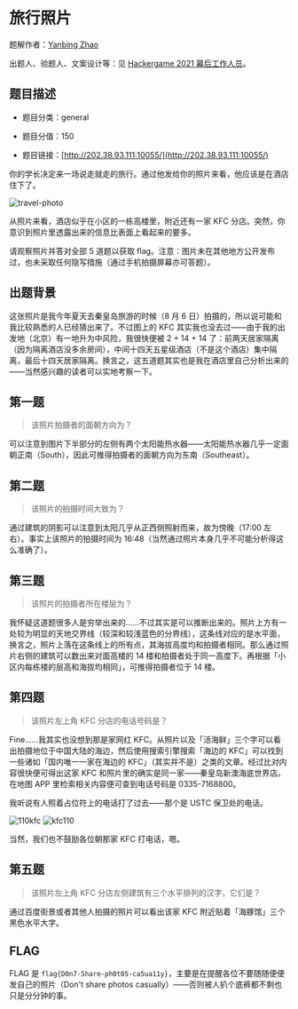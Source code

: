 # 旅行照片

题解作者：[Yanbing Zhao](https://github.com/ustc-zzzz)

出题人、验题人、文案设计等：见 [Hackergame 2021 幕后工作人员](../../credits.pdf)。

## 题目描述

- 题目分类：general

- 题目分值：150

- 题目链接：[http://202.38.93.111:10055/](http://202.38.93.111:10055/)

你的学长决定来一场说走就走的旅行。通过他发给你的照片来看，他应该是在酒店住下了。

![travel-photo](src/travel-photo.jpg)

从照片来看，酒店似乎在小区的一栋高楼里，附近还有一家 KFC 分店。突然，你意识到照片里透露出来的信息比表面上看起来的要多。

请观察照片并答对全部 5 道题以获取 flag。注意：图片未在其他地方公开发布过，也未采取任何隐写措施（通过手机拍摄屏幕亦可答题）。

## 出题背景

这张照片是我今年夏天去秦皇岛旅游的时候（8 月 6 日）拍摄的，所以说可能和我比较熟悉的人已经猜出来了。不过图上的 KFC 其实我也没去过——由于我的出发地（北京）有一地升为中风险，我很快便被 2 + 14 + 14 了：前两天居家隔离（因为隔离酒店没多余房间），中间十四天五星级酒店（不是这个酒店）集中隔离，最后十四天居家隔离。换言之，这五道题其实也是我在酒店里自己分析出来的——当然感兴趣的读者可以实地考察一下。

## 第一题

> 该照片拍摄者的面朝方向为？

可以注意到图片下半部分的左侧有两个太阳能热水器——太阳能热水器几乎一定面朝正南（South），因此可推得拍摄者的面朝方向为东南（Southeast）。

## 第二题

> 该照片的拍摄时间大致为？

通过建筑的阴影可以注意到太阳几乎从正西侧照射而来，故为傍晚（17:00 左右）。事实上该照片的拍摄时间为 16:48（当然通过照片本身几乎不可能分析得这么准确了）。

## 第三题

> 该照片的拍摄者所在楼层为？

我怀疑这道题很多人是穷举出来的……不过其实是可以推断出来的。照片上方有一处较为明显的天地交界线（较深和较浅蓝色的分界线），这条线对应的是水平面，换言之，照片上落在这条线上的所有点，其海拔高度均和拍摄者相同。那么通过照片右侧的建筑可以数出来对面高楼的 14 楼和拍摄者处于同一高度下。再根据「小区内每栋楼的层高和海拔均相同」，可推得拍摄者位于 14 楼。

## 第四题

> 该照片左上角 KFC 分店的电话号码是？

Fine……我其实也没想到那是家网红 KFC。从照片以及「活海鲜」三个字可以看出拍摄地位于中国大陆的海边，然后使用搜索引擎搜索「海边的 KFC」可以找到一些诸如「国内唯一一家在海边的 KFC」（其实并不是）之类的文章。经过比对内容很快便可得出这家 KFC 和照片里的确实是同一家——秦皇岛新澳海底世界店。在地图 APP 里检索相关内容便可查到电话号码是 0335-7168800。

我听说有人照着占位符上的电话打了过去——那个是 USTC 保卫处的电话。

![110kfc](writeup-110kfc.jpg)
![kfc110](writeup-kfc110.jpg)

当然，我们也不鼓励各位朝那家 KFC 打电话，嗯。

## 第五题

> 该照片左上角 KFC 分店左侧建筑有三个水平排列的汉字，它们是？

通过百度街景或者其他人拍摄的照片可以看出该家 KFC 附近贴着「海豚馆」三个黑色水平大字。

## FLAG

FLAG 是 `flag{D0n7-5hare-ph0t05-ca5ua11y}`，主要是在提醒各位不要随随便便发自己的照片（Don't share photos casually）——否则被人扒个底裤都不剩也只是分分钟的事。
